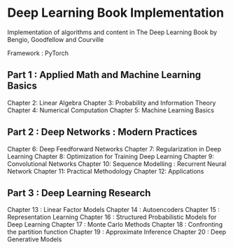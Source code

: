 # Deep Learning Book Implementation
Implementation of algorithms and content in The Deep Learning Book by Bengio, Goodfellow and Courville

Framework : PyTorch 

## Part 1 : Applied Math and Machine Learning Basics 
Chapter 2: Linear Algebra 
Chapter 3: Probability and Information Theory
Chapter 4: Numerical Computation
Chapter 5: Machine Learning Basics 

## Part 2 : Deep Networks : Modern Practices
Chapter 6: Deep Feedforward Networks
Chapter 7: Regularization in Deep Learning 
Chapter 8: Optimization for Training Deep Learning 
Chapter 9: Convolutional Networks
Chapter 10: Sequence Modelling : Recurrent Neural Network 
Chapter 11: Practical Methodology
Chapter 12: Applications 

## Part 3 : Deep Learning Research 
Chapter 13 : Linear Factor Models 
Chapter 14 : Autoencoders 
Chapter 15 : Representation Learning 
Chapter 16 : Structured Probabilistic Models for Deep Learning 
Chapter 17 : Monte Carlo Methods 
Chapter 18 : Confronting the partition function 
Chapter 19 : Approximate Inference 
Chapter 20 : Deep Generative Models

